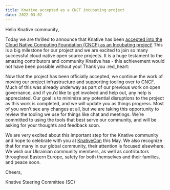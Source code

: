 ```yaml
---
title: Knative accepted as a CNCF incubating project
date: 2022-03-02
---
```


Hello Knative community,

Today we are thrilled to announce that Knative has been [accepted into the Cloud Native Computing Foundation (CNCF) as an Incubating project!](https://www.cncf.io/blog/2022/03/02/knative-accepted-as-a-cncf-incubating-project) This is a big milestone for our project and we are excited to join so many successful cloud native open source projects. It is a huge testament to the amazing contributors and community Knative has - this achievement would not have been possible without you! Thank you :red_heart:

Now that the project has been officially accepted, we continue the work of moving our project infrastructure and supporting tooling over to [CNCF](https://www.cncf.io). Much of this was already underway as part of our previous work on open governance, and if you’d like to get involved and help out, any help is appreciated. Our goal is to minimize any potential disruptions to the project as this work is completed, and we will update you as things progress. Most of you won’t see any changes at all, but we are taking this opportunity to review the tooling we use for things like chat and meetings. We’re committed to using the tools that best serve our community, and will be asking for your thoughts and feedback soon.

We are very excited about this important step for the Knative community and hope to celebrate with you at [KnativeCon](https://events.linuxfoundation.org/knativecon-europe) this May. We also recognize that for many in our global community, their attention is focused elsewhere. We wish our Ukrainian community members, as well as contributors throughout Eastern Europe, safety for both themselves and their families, and peace soon.

Cheers,

Knative Steering Committee (SC)
